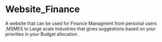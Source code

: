 # Website_Finance
A website that can be used for Finance Managment from personal users ,MSMES to Large scale Industries that gives suggestions based on your priorities in your Budget allocation.
